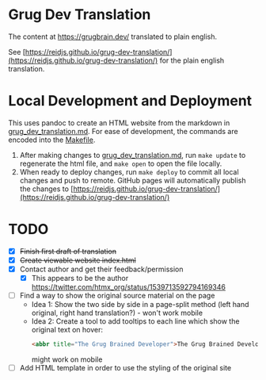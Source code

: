 # Grug Dev Translation
The content at https://grugbrain.dev/ translated to plain english.

See [https://reidjs.github.io/grug-dev-translation/](https://reidjs.github.io/grug-dev-translation/) for the plain english translation.

# Local Development and Deployment
This uses pandoc to create an HTML website from the markdown in [grug_dev_translation.md](./grug_dev_translation.md). For ease of development, the commands are encoded into the [Makefile](./Makefile).
1. After making changes to [grug_dev_translation.md](./grug_dev_translation.md), run `make update` to regenerate the html file, and `make open` to open the file locally.
2. When ready to deploy changes, run `make deploy` to commit all local changes and push to remote. GitHub pages will automatically publish the changes to [https://reidjs.github.io/grug-dev-translation/](https://reidjs.github.io/grug-dev-translation/) 

# TODO
- [x] ~~Finish first draft of translation~~
- [x] ~~Create viewable website index.html~~
- [x] Contact author and get their feedback/permission
  - [x] This appears to be the author https://twitter.com/htmx_org/status/1539713592794169346
- [ ] Find a way to show the original source material on the page
  - Idea 1: Show the two side by side in a page-split method (left hand original, right hand translation?) - won't work mobile
  - Idea 2: Create a tool to add tooltips to each line which show the original text on hover:
    ```html
    <abbr title="The Grug Brained Developer">The Grug Brained Developer - English Translation</abbr>
    ```
    might work on mobile
- [ ] Add HTML template in order to use the styling of the original site
